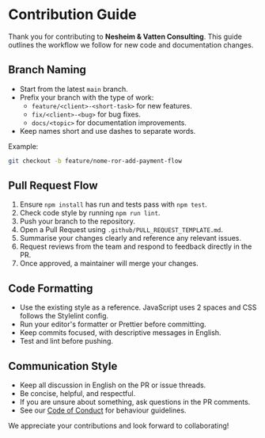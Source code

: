 # Contribution Guide

Thank you for contributing to **Nesheim & Vatten Consulting**. This guide outlines the workflow we follow for new code and documentation changes.

## Branch Naming

- Start from the latest `main` branch.
- Prefix your branch with the type of work:
  - `feature/<client>-<short-task>` for new features.
  - `fix/<client>-<bug>` for bug fixes.
  - `docs/<topic>` for documentation improvements.
- Keep names short and use dashes to separate words.

Example:

```bash
git checkout -b feature/nome-ror-add-payment-flow
```

## Pull Request Flow

1. Ensure `npm install` has run and tests pass with `npm test`.
2. Check code style by running `npm run lint`.
3. Push your branch to the repository.
4. Open a Pull Request using `.github/PULL_REQUEST_TEMPLATE.md`.
5. Summarise your changes clearly and reference any relevant issues.
6. Request reviews from the team and respond to feedback directly in the PR.
7. Once approved, a maintainer will merge your changes.

## Code Formatting

- Use the existing style as a reference. JavaScript uses 2 spaces and CSS follows the Stylelint config.
- Run your editor's formatter or Prettier before committing.
- Keep commits focused, with descriptive messages in English.
- Test and lint before pushing.

## Communication Style

- Keep all discussion in English on the PR or issue threads.
- Be concise, helpful, and respectful.
- If you are unsure about something, ask questions in the PR comments.
- See our [Code of Conduct](.github/CODE_OF_CONDUCT.md) for behaviour guidelines.

We appreciate your contributions and look forward to collaborating!
